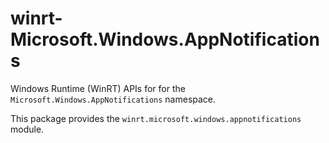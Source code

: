 <!-- warning: Please don't edit this file. It was automatically generated. -->

# winrt-Microsoft.Windows.AppNotifications

Windows Runtime (WinRT) APIs for for the `Microsoft.Windows.AppNotifications` namespace.

This package provides the `winrt.microsoft.windows.appnotifications` module.
